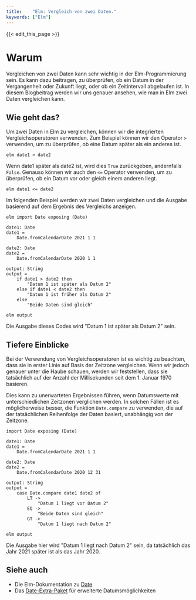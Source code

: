 ```yaml
---
title:    "Elm: Vergleich von zwei Daten."
keywords: ["Elm"]
---
```


{{< edit_this_page >}}

# Warum

Vergleichen von zwei Daten kann sehr wichtig in der Elm-Programmierung sein. Es kann dazu beitragen, zu überprüfen, ob ein Datum in der Vergangenheit oder Zukunft liegt, oder ob ein Zeitintervall abgelaufen ist. In diesem Blogbeitrag werden wir uns genauer ansehen, wie man in Elm zwei Daten vergleichen kann.

## Wie geht das?

Um zwei Daten in Elm zu vergleichen, können wir die integrierten Vergleichsoperatoren verwenden. Zum Beispiel können wir den Operator `>` verwenden, um zu überprüfen, ob eine Datum später als ein anderes ist.

```
elm date1 > date2
```

Wenn date1 später als date2 ist, wird dies `True` zurückgeben, andernfalls `False`. Genauso können wir auch den `<=` Operator verwenden, um zu überprüfen, ob ein Datum vor oder gleich einem anderen liegt.

```
elm date1 <= date2
```

Im folgenden Beispiel werden wir zwei Daten vergleichen und die Ausgabe basierend auf dem Ergebnis des Vergleichs anzeigen.

```
elm import Date exposing (Date)

date1: Date
date1 =
    Date.fromCalendarDate 2021 1 1

date2: Date
date2 =
    Date.fromCalendarDate 2020 1 1

output: String
output =
    if date1 > date2 then
        "Datum 1 ist später als Datum 2"
    else if date1 < date2 then
        "Datum 1 ist früher als Datum 2"
    else
        "Beide Daten sind gleich"

elm output
```

Die Ausgabe dieses Codes wird "Datum 1 ist später als Datum 2" sein.

## Tiefere Einblicke

Bei der Verwendung von Vergleichsoperatoren ist es wichtig zu beachten, dass sie in erster Linie auf Basis der Zeitzone vergleichen. Wenn wir jedoch genauer unter die Haube schauen, werden wir feststellen, dass sie tatsächlich auf der Anzahl der Millisekunden seit dem 1. Januar 1970 basieren.

Dies kann zu unerwarteten Ergebnissen führen, wenn Datumswerte mit unterschiedlichen Zeitzonen verglichen werden. In solchen Fällen ist es möglicherweise besser, die Funktion `Date.compare` zu verwenden, die auf der tatsächlichen Reihenfolge der Daten basiert, unabhängig von der Zeitzone.

```
import Date exposing (Date)

date1: Date
date1 =
    Date.fromCalendarDate 2021 1 1

date2: Date
date2 =
    Date.fromCalendarDate 2020 12 31

output: String
output =
    case Date.compare date1 date2 of
        LT ->
            "Datum 1 liegt vor Datum 2"
        EQ ->
            "Beide Daten sind gleich"
        GT ->
            "Datum 1 liegt nach Datum 2"

elm output
```

Die Ausgabe hier wird "Datum 1 liegt nach Datum 2" sein, da tatsächlich das Jahr 2021 später ist als das Jahr 2020.

## Siehe auch

* Die Elm-Dokumentation zu [Date](https://package.elm-lang.org/packages/elm/core/latest/Date)
* Das [Date-Extra-Paket](https://package.elm-lang.org/packages/justinmimbs/date-extra/latest/) für erweiterte Datumsmöglichkeiten